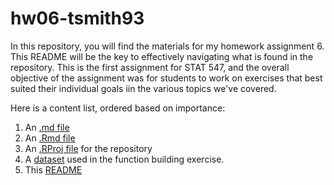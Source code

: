 # hw06-tsmith93

In this repository, you will find the materials for my homework assignment 6. This README will be the key to effectively navigating what is found in the repository. This is the first assignment for STAT 547, and the overall objective of the assignment was for students to work on exercises that best suited their individual goals iin the various topics we've covered.

Here is a content list, ordered based on importance:

1. An [.md file](https://github.com/STAT545-UBC-students/hw06-tsmith93/blob/master/hw06-tsmith93.md)
2. An [.Rmd file](https://github.com/STAT545-UBC-students/hw06-tsmith93/blob/master/hw06-tsmith93.Rmd)
3. An [.RProj file](https://github.com/STAT545-UBC-students/hw06-tsmith93/blob/master/hw06-tsmith93.Rproj) for the repository 
4. A [dataset](https://github.com/STAT545-UBC-students/hw06-tsmith93/blob/master/ef_trask.csv) used in the function building exercise.
5. This [README](https://github.com/STAT545-UBC-students/hw06-tsmith93/blob/master/README.md)
